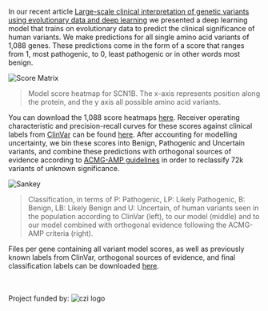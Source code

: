 In our recent article [Large-scale clinical interpretation of genetic variants using evolutionary data and deep learning](https://www.biorxiv.org/content/10.1101/2020.12.21.423785v1.abstract) we presented a deep learning model that trains on evolutionary data to predict the clinical significance of human variants. We make predictions for all single amino acid variants of 1,088 genes. These predictions come in the form of a score that ranges from 1, most pathogenic, to 0, least pathogenic or in other words most benign.

![Score Matrix](https://marks.hms.harvard.edu/disease_risk_prediction/SCN1B_HUMAN_singles_heatmap_full.png)
> Model score heatmap for SCN1B. The x-axis represents position along the protein, and the y axis all possible amino acid variants. 


You can download the 1,088 score heatmaps [here](https://marks.hms.harvard.edu/disease_risk_prediction/singles_heatmaps.zip). Receiver operating characteristic and precision-recall curves for these scores against clinical labels from [ClinVar](https://www.ncbi.nlm.nih.gov/clinvar/) can be found [here](https://marks.hms.harvard.edu/disease_risk_prediction/ROC_PRC.zip). After accounting for modelling uncertainty, we bin these scores into Benign, Pathogenic and Uncertain variants, and combine these predictions with orthogonal sources of evidence according to [ACMG-AMP guidelines](https://www.nature.com/articles/gim201530) in order to reclassify 72k variants of unknown significance. 

![Sankey](https://marks.hms.harvard.edu/disease_risk_prediction/flow.png)
> Classification, in terms of P: Pathogenic, LP: Likely Pathogenic, B: Benign, LB: Likely Benign and U: Uncertain, of human variants seen in the population according to ClinVar (left), to our model (middle) and to our model combined with orthogonal evidence following the ACMG-AMP criteria (right). 

Files per gene containing all variant model scores, as well as previously known labels from ClinVar, orthogonal sources of evidence, and final classification labels can be downloaded [here](variant_files.zip).
</br>
</br>
</br>
   
   
      

Project funded by:
![czi logo](https://marks.hms.harvard.edu/disease_risk_prediction/logos_website.jpg)
